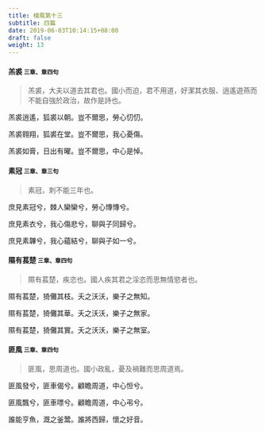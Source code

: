 ```yaml
---
title: 檜風第十三
subtitle: 四篇
date: 2019-06-03T10:14:15+08:00
draft: false
weight: 13
---
```



<h4 id="13.1">羔裘 <small>三章、章四句</small></h4>

<blockquote>
  <p>羔裘，大夫以道去其君也。國小而迫，君不用道，好潔其衣服、逍遙遊燕而不能自強於政治，故作是詩也。</p>
</blockquote>

<p id="13.1.1">羔裘逍遙，狐裘以朝。豈不爾思，勞心忉忉。</p>
<p id="13.1.2">羔裘翱翔，狐裘在堂。豈不爾思，我心憂傷。</p>
<p id="13.1.3">羔裘如膏，日出有曜。豈不爾思，中心是悼。</p>

<h4 id="13.2">素冠 <small>三章、章三句</small></h4>

<blockquote>
  <p>素冠，刺不能三年也。</p>
</blockquote>

<p id="13.2.1">庶見素冠兮，棘人欒欒兮，勞心慱慱兮。</p>
<p id="13.2.2">庶見素衣兮，我心傷悲兮，聊與子同歸兮。</p>
<p id="13.2.3">庶見素韠兮，我心蘊結兮，聊與子如一兮。</p>

<h4 id="13.3">隰有萇楚 <small>三章、章四句</small></h4>

<blockquote>
  <p>隰有萇楚，疾恣也。國人疾其君之淫恣而思無情慾者也。</p>
</blockquote>

<p id="13.3.1">隰有萇楚，猗儺其枝。夭之沃沃，樂子之無知。</p>
<p id="13.3.2">隰有萇楚，猗儺其華。夭之沃沃，樂子之無家。</p>
<p id="13.3.3">隰有萇楚，猗儺其實。夭之沃沃，樂子之無室。</p>

<h4 id="13.4">匪風 <small>三章、章四句</small></h4>

<blockquote>
  <p>匪風，思周道也。國小政亂，憂及禍難而思周道焉。</p>
</blockquote>

<p id="13.4.1">匪風發兮，匪車偈兮。顧瞻周道，中心怛兮。</p>
<p id="13.4.2">匪風飄兮，匪車嘌兮。顧瞻周道，中心弔兮。</p>
<p id="13.4.3">誰能亨魚，溉之釜鬵。誰將西歸，懷之好音。</p>
